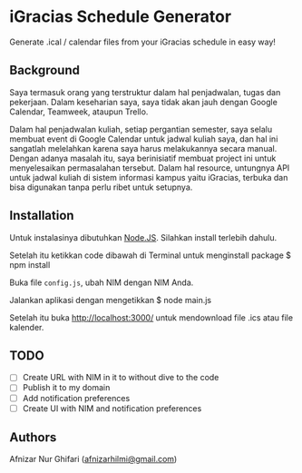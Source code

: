 # iGracias Schedule Generator
Generate .ical / calendar files from your iGracias schedule in easy way!

## Background
Saya termasuk orang yang terstruktur dalam hal penjadwalan, tugas dan pekerjaan. Dalam keseharian saya, saya tidak akan jauh dengan Google Calendar, Teamweek, ataupun Trello.

Dalam hal penjadwalan kuliah, setiap pergantian semester, saya selalu membuat event di Google Calendar untuk jadwal kuliah saya, dan hal ini sangatlah melelahkan karena saya harus melakukannya secara manual. Dengan adanya masalah itu, saya berinisiatif membuat project ini untuk menyelesaikan permasalahan tersebut. Dalam hal resource, untungnya API untuk jadwal kuliah di sistem informasi kampus yaitu iGracias, terbuka dan bisa digunakan tanpa perlu ribet untuk setupnya.

## Installation
Untuk instalasinya dibutuhkan [Node.JS](https://nodejs.org/en/). Silahkan install terlebih dahulu.

Setelah itu ketikkan code dibawah di Terminal untuk menginstall package
  $ npm install

Buka file `config.js`, ubah NIM dengan NIM Anda.

Jalankan aplikasi dengan mengetikkan
  $ node main.js

Setelah itu buka [http://localhost:3000/](http://localhost:3000/) untuk mendownload file .ics atau file kalender.

## TODO
- [ ] Create URL with NIM in it to without dive to the code
- [ ] Publish it to my domain
- [ ] Add notification preferences
- [ ] Create UI with NIM and notification preferences

## Authors
Afnizar Nur Ghifari ([afnizarhilmi@gmail.com](mailto:afnizarhilm@gmail.com))
